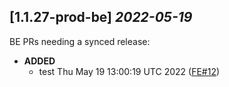 ## [1.1.27-prod-be] _2022-05-19_

BE PRs needing a synced release:

- **ADDED**
  - test Thu May 19 13:00:19 UTC 2022 ([FE#12])

[FE#12]: https://github.com/cycloidio/youdeploy-frontend-web/pull/12
